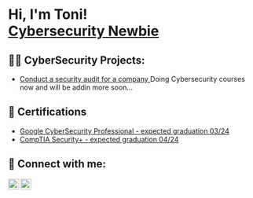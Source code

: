 <h1>Hi, I'm Toni! <br/><a href="https://www.linkedin.com/in/tonit0dorov/">Cybersecurity Newbie</a>

<h2>👨‍💻 CyberSecurity Projects:</h2>



  - [Conduct a security audit for a company ](https://github.com/ToniT0dorov/Conduct_a_security_audit)
   Doing Cybersecurity courses now and will be addin more soon...

<h2>📜 Certifications</h2>

- [Google CyberSecurity Professional - expected graduation 03/24](https://www.coursera.org/professional-certificates/google-cybersecurity)
- [CompTIA Security+ -  expected graduation 04/24](https://www.comptia.org/certifications/security)


<h2> 🤳 Connect with me:</h2>

[<img align="left" alt="TonyT0dorov | LinkedIn" width="22px" src="https://cdn.jsdelivr.net/npm/simple-icons@v3/icons/linkedin.svg" />][linkedin]
[<img align="left" alt="tony.todorov.bg | Instagram" width="22px" src="https://cdn.jsdelivr.net/npm/simple-icons@v3/icons/instagram.svg" />][instagram]


[instagram]: https://www.instagram.com/tony.todorov.bg/
[linkedin]: https://linkedin.com/in/tonit0dorov

